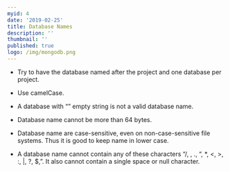 ```yaml
---
myid: 4
date: '2019-02-25'
title: Database Names
description: ''
thumbnail: ''
published: true
logo: /img/mongodb.png
---
```


- Try to have the database named after the project and one database per project.

- Use camelCase.

- A database with “” empty string is not a valid database name.

- Database name cannot be more than 64 bytes.

- Database name are case-sensitive, even on non-case-sensitive file systems. Thus it is good to keep name in lower case.

- A database name cannot contain any of these characters “/, \, ., “, \*, <, >, :, |, ?, \$,”. It also cannot contain a single space or null character.